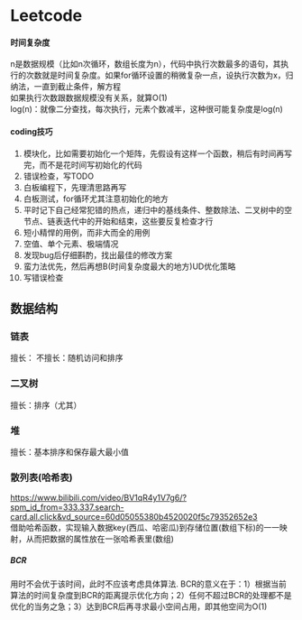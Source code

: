 # Leetcode
#### 时间复杂度
n是数据规模（比如n次循环，数组长度为n），代码中执行次数最多的语句，其执行的次数就是时间复杂度。如果for循环设置的稍微复杂一点，设执行次数为x，归纳法，一直到截止条件，解方程<br>
如果执行次数跟数据规模没有关系，就算O(1)<br>
log(n)：就像二分查找，每次执行，元素个数减半，这种很可能复杂度是log(n)<br>
#### coding技巧
1. 模块化，比如需要初始化一个矩阵，先假设有这样一个函数，稍后有时间再写完，而不是花时间写初始化的代码<br>
2. 错误检查，写TODO
3. 白板编程下，先理清思路再写
4. 白板测试，for循环尤其注意初始化的地方
5. 平时记下自己经常犯错的热点，递归中的基线条件、整数除法、二叉树中的空节点、链表迭代中的开始和结束，这些要反复检查才行
6. 短小精悍的用例，而非大而全的用例
7. 空值、单个元素、极端情况
8. 发现bug后仔细斟酌，找出最佳的修改方案
9. 蛮力法优先，然后再想B(时间复杂度最大的地方)UD优化策略
10. 写错误检查

## 数据结构
### 链表
擅长：
不擅长：随机访问和排序
### 二叉树
擅长：排序（尤其）
### 堆
擅长：基本排序和保存最大最小值
### 散列表(哈希表)
https://www.bilibili.com/video/BV1qR4y1V7g6/?spm_id_from=333.337.search-card.all.click&vd_source=60d05055380b4520020f5c79352652e3<br>
借助哈希函数，实现输入数据key(西瓜、哈密瓜)到存储位置(数组下标)的一一映射，从而把数据的属性放在一张哈希表里(数组)


##### BCR
用时不会优于该时间，此时不应该考虑具体算法. 
BCR的意义在于：1）根据当前算法的时间复杂度到BCR的距离提示优化方向；2）任何不超过BCR的处理都不是优化的当务之急；3）达到BCR后再寻求最小空间占用，即其他空间为O(1)

